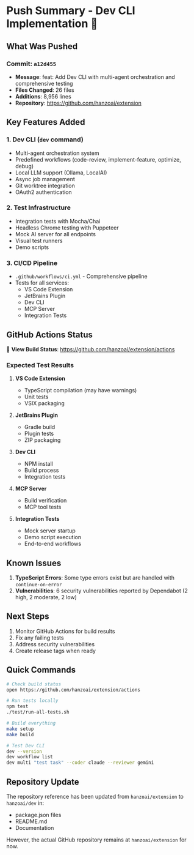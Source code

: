# Push Summary - Dev CLI Implementation 🚀

## What Was Pushed

### Commit: `a12d455`
- **Message**: feat: Add Dev CLI with multi-agent orchestration and comprehensive testing
- **Files Changed**: 26 files
- **Additions**: 8,956 lines
- **Repository**: https://github.com/hanzoai/extension

## Key Features Added

### 1. Dev CLI (`dev` command)
- Multi-agent orchestration system
- Predefined workflows (code-review, implement-feature, optimize, debug)
- Local LLM support (Ollama, LocalAI)
- Async job management
- Git worktree integration
- OAuth2 authentication

### 2. Test Infrastructure
- Integration tests with Mocha/Chai
- Headless Chrome testing with Puppeteer
- Mock AI server for all endpoints
- Visual test runners
- Demo scripts

### 3. CI/CD Pipeline
- `.github/workflows/ci.yml` - Comprehensive pipeline
- Tests for all services:
  - VS Code Extension
  - JetBrains Plugin
  - Dev CLI
  - MCP Server
  - Integration Tests

## GitHub Actions Status

🔗 **View Build Status**: https://github.com/hanzoai/extension/actions

### Expected Test Results

1. **VS Code Extension** 
   - TypeScript compilation (may have warnings)
   - Unit tests
   - VSIX packaging

2. **JetBrains Plugin**
   - Gradle build
   - Plugin tests
   - ZIP packaging

3. **Dev CLI**
   - NPM install
   - Build process
   - Integration tests

4. **MCP Server**
   - Build verification
   - MCP tool tests

5. **Integration Tests**
   - Mock server startup
   - Demo script execution
   - End-to-end workflows

## Known Issues

1. **TypeScript Errors**: Some type errors exist but are handled with `continue-on-error`
2. **Vulnerabilities**: 6 security vulnerabilities reported by Dependabot (2 high, 2 moderate, 2 low)

## Next Steps

1. Monitor GitHub Actions for build results
2. Fix any failing tests
3. Address security vulnerabilities
4. Create release tags when ready

## Quick Commands

```bash
# Check build status
open https://github.com/hanzoai/extension/actions

# Run tests locally
npm test
./test/run-all-tests.sh

# Build everything
make setup
make build

# Test Dev CLI
dev --version
dev workflow list
dev multi "test task" --coder claude --reviewer gemini
```

## Repository Update

The repository reference has been updated from `hanzoai/extension` to `hanzoai/dev` in:
- package.json files
- README.md
- Documentation

However, the actual GitHub repository remains at `hanzoai/extension` for now.